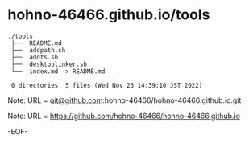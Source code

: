 # hohno-46466.github.io/tools

    ./tools
     ├──  README.md
     ├──  addpath.sh
     ├──  addts.sh
     ├──  desktoplinker.sh
     └──  index.md -> README.md
     
     0 directories, 5 files (Wed Nov 23 14:39:10 JST 2022)

Note: URL = git@github.com:hohno-46466/hohno-46466.github.io.git

Note: URL = https://github.com/hohno-46466/hohno-46466.github.io

-EOF-
